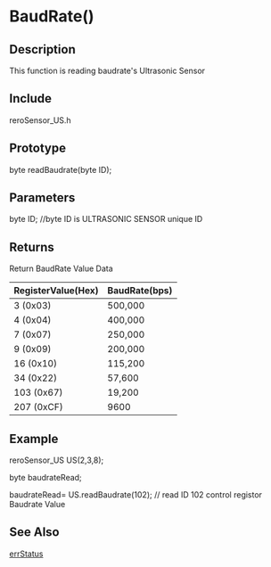 # BaudRate() #

## Description ##
This function is reading baudrate's Ultrasonic Sensor 

## Include ##
reroSensor_US.h

## Prototype ##
byte readBaudrate(byte ID);

## Parameters ##

byte ID; //byte ID is ULTRASONIC SENSOR unique ID

## Returns ##
Return BaudRate Value Data

|RegisterValue(Hex)|BaudRate(bps)|
|:-----------------|:------------|
|3   (0x03)|500,000       |
|4   (0x04)|400,000       |
|7   (0x07)|250,000       |
|9   (0x09)|200,000       |
|16  (0x10)|115,200       |
|34  (0x22)|57,600        |
|103 (0x67)|19,200        |
|207 (0xCF)|9600          |


## Example ##
reroSensor_US US(2,3,8);

byte baudrateRead;

baudrateRead= US.readBaudrate(102); // read ID 102 control registor Baudrate Value

## See Also ##

[errStatus](https://github.com/duckwalker/Cytron-Technology-Ultrasonic-Sensor/blob/wiki/example/Error%20Status.md)



